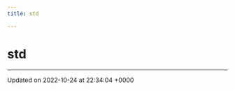```yaml
---
title: std

---
```


# std








-------------------------------

Updated on 2022-10-24 at 22:34:04 +0000